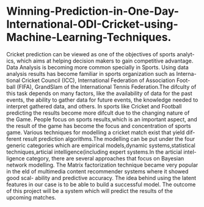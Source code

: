# Winning-Prediction-in-One-Day-International-ODI-Cricket-using-Machine-Learning-Techniques.
Cricket prediction can be viewed as one of the objectives of sports analyt- ics, which aims at helping decision makers to gain competitive advantage. Data Analysis is becoming more common specially in Sports. Using data analysis results has become familiar in sports organization such as Interna- tional Cricket Council (ICC), International Federation of Association Foot- ball (FIFA), GrandSlam of the International Tennis Federation.The difculty of this task depends on many factors, like the availability of data for the past events, the ability to gather data for future events, the knowledge needed to interpret gathered data, and others. In sports like Cricket and Football predicting the results become more difcult due to the changing nature of the Game. People focus on sports results,which is an important aspect, and the result of the game has become the focus and concentration of sports game. Various techniques for modelling a cricket match exist that yield dif- ferent result prediction algorithms.The modelling can be put under the four generic categories which are empirical models,dynamic systems,statistical techniques,articial intelligence(including expert systems.In the articial intel- ligence category, there are several approaches that focus on Bayesian network modelling. The Matrix factorization technique became very popular in the eld of multimedia content recommender systems where it showed good scal- ability and predictive accuracy. The idea behind using the latent features in our case is to be able to build a successful model. The outcome of this project will be a system which will predict the results of the upcoming matches.

